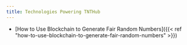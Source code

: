 ```yaml
---
title: Technologies Powering TNTHub
---
```


- [How to Use Blockchain to Generate Fair Random Numbers]({{< ref "how-to-use-blockchain-to-generate-fair-random-numbers" >}})
